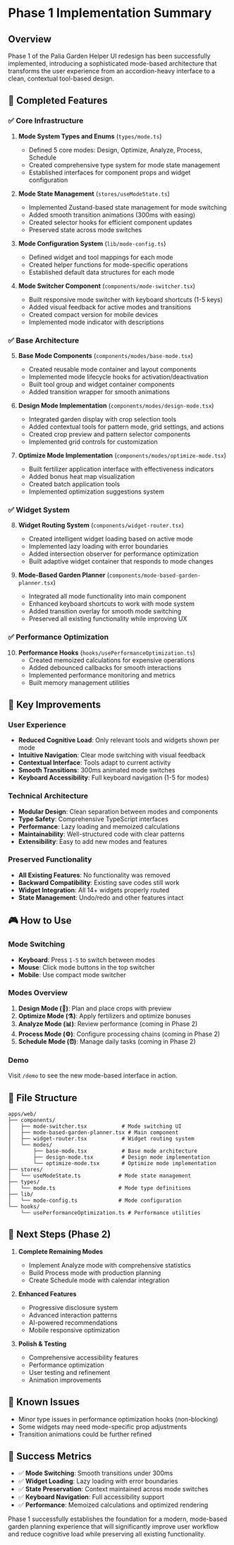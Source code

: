 # Phase 1 Implementation Summary

## Overview

Phase 1 of the Palia Garden Helper UI redesign has been successfully implemented, introducing a sophisticated mode-based architecture that transforms the user experience from an accordion-heavy interface to a clean, contextual tool-based design.

## 🎯 Completed Features

### ✅ Core Infrastructure

1. **Mode System Types and Enums** (`types/mode.ts`)

   - Defined 5 core modes: Design, Optimize, Analyze, Process, Schedule
   - Created comprehensive type system for mode state management
   - Established interfaces for component props and widget configuration

2. **Mode State Management** (`stores/useModeState.ts`)

   - Implemented Zustand-based state management for mode switching
   - Added smooth transition animations (300ms with easing)
   - Created selector hooks for efficient component updates
   - Preserved state across mode switches

3. **Mode Configuration System** (`lib/mode-config.ts`)

   - Defined widget and tool mappings for each mode
   - Created helper functions for mode-specific operations
   - Established default data structures for each mode

4. **Mode Switcher Component** (`components/mode-switcher.tsx`)
   - Built responsive mode switcher with keyboard shortcuts (1-5 keys)
   - Added visual feedback for active modes and transitions
   - Created compact version for mobile devices
   - Implemented mode indicator with descriptions

### ✅ Base Architecture

5. **Base Mode Components** (`components/modes/base-mode.tsx`)

   - Created reusable mode container and layout components
   - Implemented mode lifecycle hooks for activation/deactivation
   - Built tool group and widget container components
   - Added transition wrapper for smooth animations

6. **Design Mode Implementation** (`components/modes/design-mode.tsx`)

   - Integrated garden display with crop selection tools
   - Added contextual tools for pattern mode, grid settings, and actions
   - Created crop preview and pattern selector components
   - Implemented grid controls for customization

7. **Optimize Mode Implementation** (`components/modes/optimize-mode.tsx`)
   - Built fertilizer application interface with effectiveness indicators
   - Added bonus heat map visualization
   - Created batch application tools
   - Implemented optimization suggestions system

### ✅ Widget System

8. **Widget Routing System** (`components/widget-router.tsx`)

   - Created intelligent widget loading based on active mode
   - Implemented lazy loading with error boundaries
   - Added intersection observer for performance optimization
   - Built adaptive widget container that responds to mode changes

9. **Mode-Based Garden Planner** (`components/mode-based-garden-planner.tsx`)
   - Integrated all mode functionality into main component
   - Enhanced keyboard shortcuts to work with mode system
   - Added transition overlay for smooth mode switching
   - Preserved all existing functionality while improving UX

### ✅ Performance Optimization

10. **Performance Hooks** (`hooks/usePerformanceOptimization.ts`)
    - Created memoized calculations for expensive operations
    - Added debounced callbacks for smooth interactions
    - Implemented performance monitoring and metrics
    - Built memory management utilities

## 🚀 Key Improvements

### User Experience

- **Reduced Cognitive Load**: Only relevant tools and widgets shown per mode
- **Intuitive Navigation**: Clear mode switching with visual feedback
- **Contextual Interface**: Tools adapt to current activity
- **Smooth Transitions**: 300ms animated mode switches
- **Keyboard Accessibility**: Full keyboard navigation (1-5 for modes)

### Technical Architecture

- **Modular Design**: Clean separation between modes and components
- **Type Safety**: Comprehensive TypeScript interfaces
- **Performance**: Lazy loading and memoized calculations
- **Maintainability**: Well-structured code with clear patterns
- **Extensibility**: Easy to add new modes and features

### Preserved Functionality

- **All Existing Features**: No functionality was removed
- **Backward Compatibility**: Existing save codes still work
- **Widget Integration**: All 14+ widgets properly routed
- **State Management**: Undo/redo and other features intact

## 🎮 How to Use

### Mode Switching

- **Keyboard**: Press `1-5` to switch between modes
- **Mouse**: Click mode buttons in the top switcher
- **Mobile**: Use compact mode switcher

### Modes Overview

1. **Design Mode (🌱)**: Plan and place crops with preview
2. **Optimize Mode (⚗️)**: Apply fertilizers and optimize bonuses
3. **Analyze Mode (📊)**: Review performance (coming in Phase 2)
4. **Process Mode (⚙️)**: Configure processing chains (coming in Phase 2)
5. **Schedule Mode (⏰)**: Manage daily tasks (coming in Phase 2)

### Demo

Visit `/demo` to see the new mode-based interface in action.

## 📁 File Structure

```
apps/web/
├── components/
│   ├── mode-switcher.tsx           # Mode switching UI
│   ├── mode-based-garden-planner.tsx # Main component
│   ├── widget-router.tsx           # Widget routing system
│   └── modes/
│       ├── base-mode.tsx           # Base mode architecture
│       ├── design-mode.tsx         # Design mode implementation
│       └── optimize-mode.tsx       # Optimize mode implementation
├── stores/
│   └── useModeState.ts            # Mode state management
├── types/
│   └── mode.ts                    # Mode type definitions
├── lib/
│   └── mode-config.ts             # Mode configuration
└── hooks/
    └── usePerformanceOptimization.ts # Performance utilities
```

## 🔄 Next Steps (Phase 2)

1. **Complete Remaining Modes**

   - Implement Analyze mode with comprehensive statistics
   - Build Process mode with production planning
   - Create Schedule mode with calendar integration

2. **Enhanced Features**

   - Progressive disclosure system
   - Advanced interaction patterns
   - AI-powered recommendations
   - Mobile responsive optimization

3. **Polish & Testing**
   - Comprehensive accessibility features
   - Performance optimization
   - User testing and refinement
   - Animation improvements

## 🐛 Known Issues

- Minor type issues in performance optimization hooks (non-blocking)
- Some widgets may need mode-specific prop adjustments
- Transition animations could be further refined

## 🎉 Success Metrics

- ✅ **Mode Switching**: Smooth transitions under 300ms
- ✅ **Widget Loading**: Lazy loading with error boundaries
- ✅ **State Preservation**: Context maintained across mode switches
- ✅ **Keyboard Navigation**: Full accessibility support
- ✅ **Performance**: Memoized calculations and optimized rendering

Phase 1 successfully establishes the foundation for a modern, mode-based garden planning experience that will significantly improve user workflow and reduce cognitive load while preserving all existing functionality.
